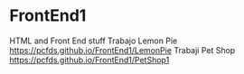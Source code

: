 # FrontEnd1
HTML and Front End stuff 
Trabajo Lemon Pie https://pcfds.github.io/FrontEnd1/LemonPie
Trabaji Pet Shop https://pcfds.github.io/FrontEnd1/PetShop1
